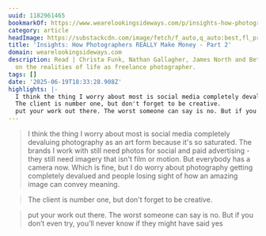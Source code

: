 ```yaml
---
uuid: 1182961465
bookmarkOf: https://www.wearelookingsideways.com/p/insights-how-photographers-really-db3
category: article
headImage: https://substackcdn.com/image/fetch/f_auto,q_auto:best,fl_progressive:steep/https%3A%2F%2Flookingsideways.substack.com%2Fapi%2Fv1%2Fpost_preview%2F158649495%2Ftwitter.jpg%3Fversion%3D4
title: 'Insights: How Photographers REALLY Make Money - Part 2'
domain: wearelookingsideways.com
description: Read | Christa Funk, Nathan Gallagher, James North and Bethany Mercer
  on the realities of life as freelance photographer.
tags: []
date: '2025-06-19T18:33:28.908Z'
highlights: |-
  I think the thing I worry about most is social media completely devaluing photography as an art form because it's so saturated. The brands I work with still need photos for social and paid advertising - they still need imagery that isn't film or motion. But everybody has a camera now. Which is fine, but I do worry about photography getting completely devalued and people losing sight of how an amazing image can convey meaning.
  The client is number one, but don't forget to be creative.
  put your work out there. The worst someone can say is no. But if you don’t even try, you’ll never know if they might have said yes
---
```




> I think the thing I worry about most is social media completely devaluing photography as an art form because it's so saturated. The brands I work with still need photos for social and paid advertising - they still need imagery that isn't film or motion. But everybody has a camera now. Which is fine, but I do worry about photography getting completely devalued and people losing sight of how an amazing image can convey meaning.

> The client is number one, but don't forget to be creative.

> put your work out there. The worst someone can say is no. But if you don’t even try, you’ll never know if they might have said yes
